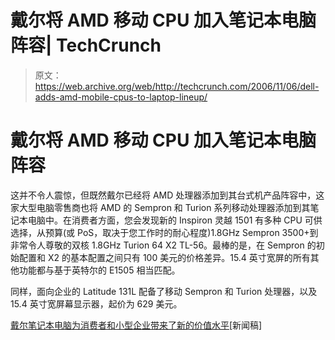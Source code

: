 # 戴尔将 AMD 移动 CPU 加入笔记本电脑阵容| TechCrunch

> 原文：<https://web.archive.org/web/http://techcrunch.com/2006/11/06/dell-adds-amd-mobile-cpus-to-laptop-lineup/>

# 戴尔将 AMD 移动 CPU 加入笔记本电脑阵容

这并不令人震惊，但既然戴尔已经将 AMD 处理器添加到其台式机产品阵容中，这家大型电脑零售商也将 AMD 的 Sempron 和 Turion 系列移动处理器添加到其笔记本电脑中。在消费者方面，您会发现新的 Inspiron 灵越 1501 有多种 CPU 可供选择，从预算(或 PoS，取决于您工作时的耐心程度)1.8GHz Sempron 3500+到非常令人尊敬的双核 1.8GHz Turion 64 X2 TL-56。最棒的是，在 Sempron 的初始配置和 X2 的基本配置之间只有 100 美元的价格差异。15.4 英寸宽屏的所有其他功能都与基于英特尔的 E1505 相当匹配。

同样，面向企业的 Latitude 131L 配备了移动 Sempron 和 Turion 处理器，以及 15.4 英寸宽屏幕显示器，起价为 629 美元。

[戴尔笔记本电脑为消费者和小型企业带来了新的价值水平](https://web.archive.org/web/20130627214810/http://www.dell.com/content/topics/global.aspx/corp/pressoffice/en/2006/2006_11_06_rr_000?c=us&l=en&s=corp)[新闻稿]